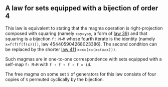 ## A law for sets equipped with a bijection of order 4

This law is equivalent to stating that the magma operation is right-projection composed with squaring (namely `x◇y=y◇y`, a form of [law 39](https://teorth.github.io/equational_theories/implications/?39)) and that squaring is a bijection `f: M→M` whose fourth iterate is the identity (namely `x=f(f(f(f(x))))`, law 454405904268023386).  The second condition can be replaced by the shorter [law 411](https://teorth.github.io/equational_theories/implications/?411) `x=x◇(x◇(x◇(x◇x)))`.

Such magmas are in one-to-one correspondence with sets equipped with a self-map `f: M→M` with `f ∘ f ∘ f ∘ f = id`.

The free magma on some set `S` of generators for this law consists of four copies of `S` permuted cyclically by the bijection.
